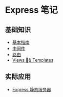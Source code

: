 # Express 笔记

## 基础知识

* [基本指南](./基础知识/基本指南.md)
* [中间件](./基础知识/中间件.md)
* [路由]()
* [Views & Templates]()

## 实际应用

* [Express 静态服务器](./实际应用/静态文件服务器.md)